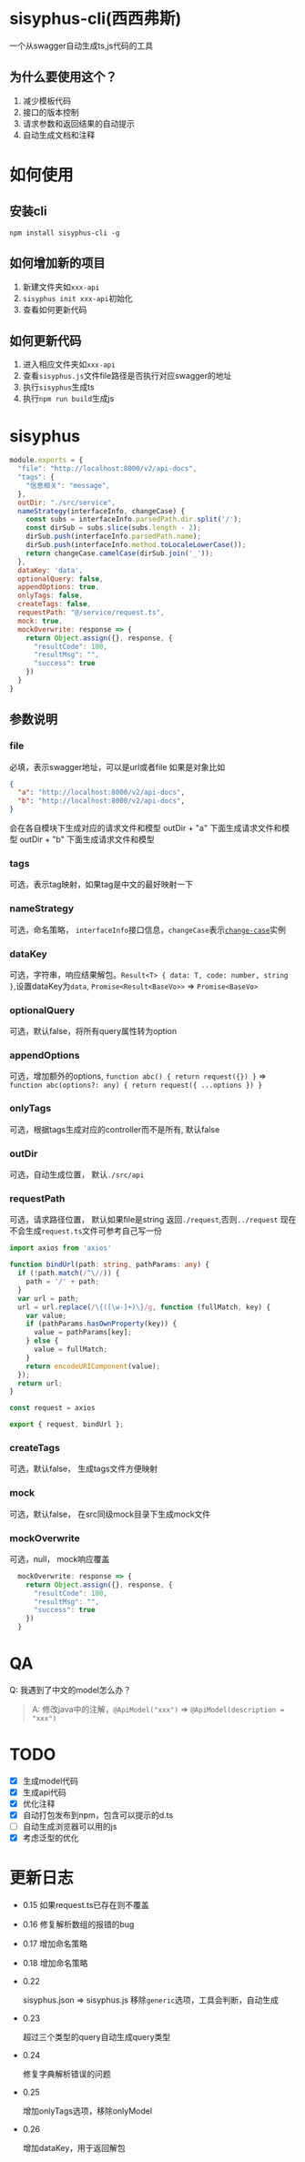 # sisyphus-cli(西西弗斯)

一个从swagger自动生成ts,js代码的工具

## 为什么要使用这个？

1. 减少模板代码
2. 接口的版本控制 
3. 请求参数和返回结果的自动提示 
4. 自动生成文档和注释

# 如何使用

## 安装cli

`npm install sisyphus-cli -g`

## 如何增加新的项目

1. 新建文件夹如`xxx-api`
2. `sisyphus init xxx-api`初始化
3. 查看如何更新代码

## 如何更新代码

1. 进入相应文件夹如`xxx-api`
2. 查看`sisyphus.js`文件file路径是否执行对应swagger的地址
3. 执行`sisyphus`生成ts
4. 执行`npm run build`生成js

# sisyphus
```javascript
module.exports = {
  "file": "http://localhost:8000/v2/api-docs",
  "tags": {
    "信息相关": "message",
  },
  outDir: "./src/service",
  nameStrategy(interfaceInfo, changeCase) {
    const subs = interfaceInfo.parsedPath.dir.split('/');
    const dirSub = subs.slice(subs.length - 2);
    dirSub.push(interfaceInfo.parsedPath.name);
    dirSub.push(interfaceInfo.method.toLocaleLowerCase());
    return changeCase.camelCase(dirSub.join('_'));
  },
  dataKey: 'data',
  optionalQuery: false,
  appendOptions: true,
  onlyTags: false,
  createTags: false,
  requestPath: "@/service/request.ts",
  mock: true,
  mockOverwrite: response => {
    return Object.assign({}, response, {
      "resultCode": 100,
      "resultMsg": "",
      "success": true
    })
  }
}
```

## 参数说明

### file

必填，表示swagger地址，可以是url或者file
如果是对象比如
```json
{
  "a": "http://localhost:8000/v2/api-docs",
  "b": "http://localhost:8000/v2/api-docs",
}
```
会在各自模块下生成对应的请求文件和模型
outDir + "a" 下面生成请求文件和模型
outDir + "b" 下面生成请求文件和模型

### tags

可选，表示tag映射，如果tag是中文的最好映射一下

### nameStrategy

可选，命名策略， `interfaceInfo`接口信息，`changeCase`表示[`change-case`](https://www.npmjs.com/package/change-case)实例

### dataKey

可选，字符串，响应结果解包。`Result<T> { data: T, code: number, string }`,设置dataKey为`data`, `Promise<Result<BaseVo>>` => `Promise<BaseVo>`

### optionalQuery

可选，默认false，将所有query属性转为option

### appendOptions

可选，增加额外的options, `function abc() { return request({}) }` => `function abc(options?: any) { return request({ ...options }) }`

### onlyTags

可选，根据tags生成对应的controller而不是所有, 默认false

### outDir

可选，自动生成位置， 默认`./src/api`

### requestPath

可选，请求路径位置， 默认如果file是string 返回`./request`,否则`../request`
现在不会生成`request.ts`文件可参考自己写一份
```typescript
import axios from 'axios'

function bindUrl(path: string, pathParams: any) {
  if (!path.match(/^\//)) {
    path = '/' + path;
  }
  var url = path;
  url = url.replace(/\{([\w-]+)\}/g, function (fullMatch, key) {
    var value;
    if (pathParams.hasOwnProperty(key)) {
      value = pathParams[key];
    } else {
      value = fullMatch;
    }
    return encodeURIComponent(value);
  });
  return url;
}

const request = axios

export { request, bindUrl };
```

### createTags

可选，默认false， 生成tags文件方便映射

### mock
可选，默认false， 在src同级mock目录下生成mock文件

### mockOverwrite
可选，null， mock响应覆盖

```javascript
  mockOverwrite: response => {
    return Object.assign({}, response, {
      "resultCode": 100,
      "resultMsg": "",
      "success": true
    })
  }
```

# QA

Q: 我遇到了中文的model怎么办？
> A: 修改java中的注解，`@ApiModel("xxx")` => `@ApiModel(description = "xxx")`

# TODO

* [x] 生成model代码
* [x] 生成api代码
* [x] 优化注释
* [x] 自动打包发布到npm，包含可以提示的d.ts
* [ ] 自动生成浏览器可以用的js
* [x] 考虑泛型的优化

# 更新日志

* 0.15 如果request.ts已存在则不覆盖
* 0.16 修复解析数组的报错的bug
* 0.17 增加命名策略
* 0.18 增加命名策略
* 0.22 
  
  sisyphus.json => sisyphus.js
  移除`generic`选项，工具会判断，自动生成

* 0.23
  
  超过三个类型的query自动生成query类型

* 0.24

  修复字典解析错误的问题

* 0.25

  增加onlyTags选项，移除onlyModel

* 0.26

  增加dataKey，用于返回解包